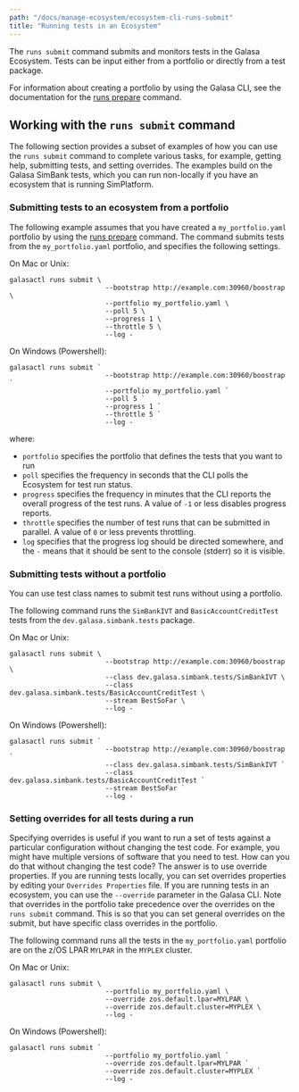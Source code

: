 ```yaml
---
path: "/docs/manage-ecosystem/ecosystem-cli-runs-submit"
title: "Running tests in an Ecosystem"
---
```


The `runs submit` command submits and monitors tests in the Galasa Ecosystem. Tests can be input either from a portfolio or directly from a test package.

For information about creating a portfolio by using the Galasa CLI, see the documentation for the [runs prepare](/docs/cli-command-reference/ecosystem-cli-runs-prepare) command.

## Working with the `runs submit` command

The following section provides a subset of examples of how you can use the `runs submit` command to complete various tasks, for example, getting help, submitting tests, and setting overrides. The examples build on the Galasa SimBank tests, which you can run non-locally if you have an ecosystem that is running SimPlatform.

### Submitting tests to an ecosystem from a portfolio

The following example assumes that you have created a `my_portfolio.yaml` portfolio by using the [runs prepare](/docs/cli-command-reference/ecosystem-cli-runs-prepare) command. The command submits tests from the `my_portfolio.yaml` portfolio, and specifies the following settings.

On Mac or Unix:

```
galasactl runs submit \
                        --bootstrap http://example.com:30960/boostrap \
                        --portfolio my_portfolio.yaml \
                        --poll 5 \
                        --progress 1 \
                        --throttle 5 \
                        --log -
```

On Windows (Powershell):

```
galasactl runs submit `
                        --bootstrap http://example.com:30960/boostrap `
                        --portfolio my_portfolio.yaml `
                        --poll 5 `
                        --progress 1 `
                        --throttle 5 `
                        --log -
```

where:

- `portfolio` specifies the portfolio that defines the tests that you want to run
- `poll` specifies the frequency in seconds that the CLI polls the Ecosystem for test run status.
- `progress` specifies the frequency in minutes that the CLI reports the overall progress of the test runs. A value of  `-1` or less disables progress reports.
- `throttle` specifies the number of test runs that can be submitted in parallel. A value of `0` or less  prevents throttling.
- `log` specifies that the progress log should be directed somewhere, and the `-` means that it should be sent to the console (stderr) so it is visible.


### Submitting tests without a portfolio

You can use test class names to submit test runs without using a portfolio.

The following command runs the `SimBankIVT` and `BasicAccountCreditTest` tests from the  `dev.galasa.simbank.tests` package.

On Mac or Unix:

```
galasactl runs submit \
                        --bootstrap http://example.com:30960/boostrap \
                        --class dev.galasa.simbank.tests/SimBankIVT \
                        --class dev.galasa.simbank.tests/BasicAccountCreditTest \
                        --stream BestSoFar \
                        --log -
```

On Windows (Powershell):

```
galasactl runs submit `
                        --bootstrap http://example.com:30960/boostrap `
                        --class dev.galasa.simbank.tests/SimBankIVT `
                        --class dev.galasa.simbank.tests/BasicAccountCreditTest `
                        --stream BestSoFar `
                        --log -
```


### Setting overrides for all tests during a run

Specifying overrides is useful if you want to run a set of tests against a particular configuration without changing the test code. For example, you might have multiple versions of software that you need to test. How can you do that without changing the test code? The answer is to use override properties. If you are running tests locally, you can set overrides properties by editing your `Overrides Properties` file. If you are running tests in an ecosystem, you can use the `--override` parameter in the Galasa CLI. Note that overrides in the portfolio take precedence over the overrides on the `runs submit` command. This is so that you can set general overrides on the submit, but have specific class overrides in the portfolio.

The following command runs all the tests in the `my_portfolio.yaml` portfolio are on the z/OS LPAR `MYLPAR` in the `MYPLEX` cluster.

On Mac or Unix:

```
galasactl runs submit \
                        --portfolio my_portfolio.yaml \
                        --override zos.default.lpar=MYLPAR \
                        --override zos.default.cluster=MYPLEX \
                        --log -
```

On Windows (Powershell):

```
galasactl runs submit `
                        --portfolio my_portfolio.yaml `
                        --override zos.default.lpar=MYLPAR `
                        --override zos.default.cluster=MYPLEX `
                        --log -
```
